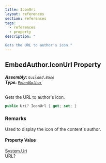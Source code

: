 ```yaml
---
title: IconUrl
layout: references
section: references
tags:
  - references
  - property
description: "

Gets the URL to author's icon."
---
```


## EmbedAuthor.IconUrl Property
###### **Assembly:** `Guilded.Base`<br/>**Type:** [`EmbedAuthor`](EmbedAuthor 'Guilded.Base.Embeds.EmbedAuthor')

Gets the URL to author's icon.

```csharp
public Uri? IconUrl { get; set; }
```

### Remarks
  
Used to display the icon of the content's author.

#### Property Value
[System.Uri](https://docs.microsoft.com/en-us/dotnet/api/System.Uri 'System.Uri')  
URL?